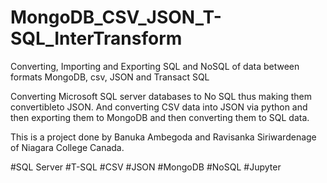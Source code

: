 # MongoDB_CSV_JSON_T-SQL_InterTransform
Converting, Importing and Exporting SQL and NoSQL of data between formats MongoDB, csv, JSON and Transact SQL

Converting Microsoft SQL server databases to No SQL thus making them convertibleto JSON.
And converting CSV data into JSON via python and then exporting them to MongoDB and then converting them to SQL data.

This is a project done by Banuka Ambegoda and Ravisanka Siriwardenage of Niagara College Canada.

#SQL Server
#T-SQL
#CSV
#JSON
#MongoDB
#NoSQL
#Jupyter
